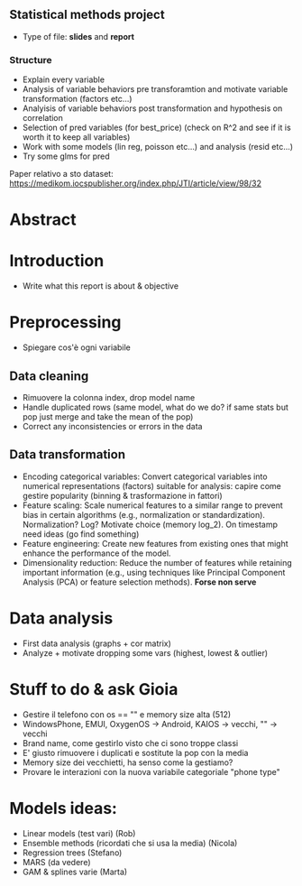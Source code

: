 ## Statistical methods project

 - Type of file: __slides__ and __report__

### Structure
 - Explain every variable
 - Analysis of variable behaviors pre transforamtion and motivate variable transformation (factors etc...)
 - Analyisis of variable behaviors post transformation and hypothesis on correlation
 - Selection of pred variables (for best_price) (check on R^2 and see if it is worth it to keep all variables)
 - Work with some models (lin reg, poisson etc...) and analysis (resid etc...)
 - Try some glms for pred


Paper relativo a sto dataset: https://medikom.iocspublisher.org/index.php/JTI/article/view/98/32

# Abstract
# Introduction
 - Write what this report is about & objective
# Preprocessing
 - Spiegare cos'è ogni variabile
## Data cleaning
 - Rimuovere la colonna index, drop model name
 - Handle duplicated rows (same model, what do we do? if same stats but pop just merge and take the mean of the pop)
 - Correct any inconsistencies or errors in the data
## Data transformation
 - Encoding categorical variables: Convert categorical variables into numerical representations (factors) suitable for analysis: capire come gestire popularity (binning & trasformazione in fattori)
 - Feature scaling: Scale numerical features to a similar range to prevent bias in certain algorithms (e.g., normalization or standardization). Normalization? Log? Motivate choice (memory log_2). On timestamp need ideas (go find something)
 - Feature engineering: Create new features from existing ones that might enhance the performance of the model.
 - Dimensionality reduction: Reduce the number of features while retaining important information (e.g., using techniques like Principal Component Analysis (PCA) or feature selection methods). __Forse non serve__
# Data analysis
 - First data analysis (graphs + cor matrix)
 - Analyze + motivate dropping some vars (highest, lowest & outlier)
   

# Stuff to do & ask Gioia

 - Gestire il telefono con os == "" e memory size alta (512)
 - WindowsPhone, EMUI, OxygenOS  -> Android, KAIOS -> vecchi, "" -> vecchi
 - Brand name, come gestirlo visto che ci sono troppe classi
 - E' giusto rimuovere i duplicati e sostitute la pop con la media 
 - Memory size dei vecchietti, ha senso come la gestiamo?
 - Provare le interazioni con la nuova variabile categoriale "phone type"

# Models ideas:
 - Linear models (test vari) (Rob)
 - Ensemble methods (ricordati che si usa la media) (Nicola)
 - Regression trees (Stefano)
 - MARS (da vedere)
 - GAM & splines varie (Marta)